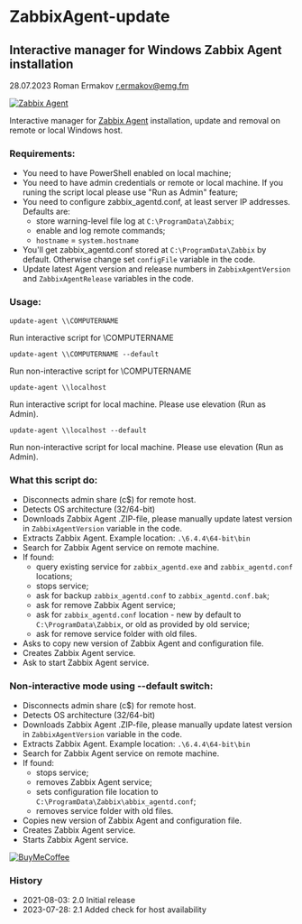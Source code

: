 # ZabbixAgent-update
Interactive manager for Windows Zabbix Agent installation
---

28.07.2023 Roman Ermakov <r.ermakov@emg.fm>


[![Zabbix Agent][batbadge]][zabbixagent]

Interactive manager for [Zabbix Agent](https://www.zabbix.com/download) installation, update and removal on remote or local Windows host.

### Requirements:

* You need to have PowerShell enabled on local machine;
* You need to have admin credentials or remote or local machine. If you runing the script local please use "Run as Admin" feature;
* You need to configure zabbix_agentd.conf, at least server IP addresses. Defaults are:
    * store warning-level file log at `C:\ProgramData\Zabbix`;
    * enable and log remote commands;
    * `hostname` = `system.hostname`
* You'll get zabbix_agentd.conf stored at `C:\ProgramData\Zabbix` by default. Otherwise change set `configFile` variable in the code.
* Update latest Agent version and release numbers in `ZabbixAgentVersion` and `ZabbixAgentRelease` variables in the code.

### Usage:

`update-agent \\COMPUTERNAME`

Run interactive script for \\COMPUTERNAME

`update-agent \\COMPUTERNAME --default`

Run non-interactive script for \\COMPUTERNAME

`update-agent \\localhost`

Run interactive script for local machine. Please use elevation (Run as Admin).

`update-agent \\localhost --default`

Run non-interactive script for local machine. Please use elevation (Run as Admin).

### What this script do:

* Disconnects admin share (c$) for remote host.
* Detects OS architecture (32/64-bit)
* Downloads Zabbix Agent .ZIP-file, please manually update latest version in `ZabbixAgentVersion` variable in the code.
* Extracts Zabbix Agent. Example location: `.\6.4.4\64-bit\bin`
* Search for Zabbix Agent service on remote machine.
* If found:
    * query existing service for `zabbix_agentd.exe` and `zabbix_agentd.conf` locations;
    * stops service;
    * ask for backup `zabbix_agentd.conf` to `zabbix_agentd.conf.bak`;
    * ask for remove Zabbix Agent service;
    * ask for `zabbix_agentd.conf` location - new by default to `C:\ProgramData\Zabbix`, or old as provided by old service;
    * ask for remove service folder with old files.
* Asks to copy new version of Zabbix Agent and configuration file.
* Creates Zabbix Agent service.
* Ask to start Zabbix Agent service.

### Non-interactive mode using --default switch:

* Disconnects admin share (c$) for remote host.
* Detects OS architecture (32/64-bit)
* Downloads Zabbix Agent .ZIP-file, please manually update latest version in `ZabbixAgentVersion` variable in the code.
* Extracts Zabbix Agent. Example location: `.\6.4.4\64-bit\bin`
* Search for Zabbix Agent service on remote machine.
* If found:
    * stops service;
    * removes Zabbix Agent service;
    * sets configuration file location to `C:\ProgramData\Zabbix\abbix_agentd.conf`;
    * removes service folder with old files.
* Copies new version of Zabbix Agent and configuration file.
* Creates Zabbix Agent service.
* Starts Zabbix Agent service.

[![BuyMeCoffee][buymecoffeebadge]][buymecoffee]

### History
* 2021-08-03: 2.0 Initial release
* 2023-07-28: 2.1 Added check for host availability

[zabbixagent]: https://www.zabbix.com/download
[batbadge]: https://img.shields.io/badge/Windows%20Batch-PowerShell-blue
[buymecoffee]: https://www.buymeacoffee.com/twelve
[buymecoffeebadge]: https://img.shields.io/badge/buy%20me%20a%20coffee-donate-blue.svg?style=for-the-badge
